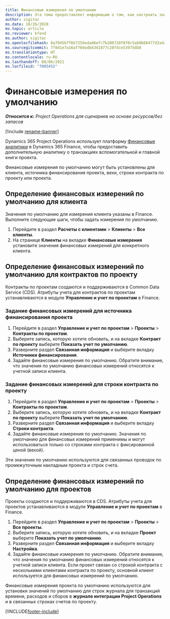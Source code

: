 ```yaml
---
title: Финансовые измерения по умолчанию
description: Эта тема предоставляет информацию о том, как настроить значения по умолчанию для финансовых измерений.
author: sigitac
ms.date: 10/26/2020
ms.topic: article
ms.reviewer: kfend
ms.author: sigitac
ms.openlocfilehash: 8a7845b7f6b7256edad6efc7b20872078f8c5ab0b60477d2a42b5b9d61104bff
ms.sourcegitcommit: 7f8d1e7a16af769adb43d1877c28fdce53975db8
ms.translationtype: HT
ms.contentlocale: ru-RU
ms.lasthandoff: 08/06/2021
ms.locfileid: "7005452"
---
```

# <a name="financial-dimension-defaults"></a>Финансовые измерения по умолчанию

_**Относится к:** Project Operations для сценариев на основе ресурсов/без запасов_

[!include [rename-banner](~/includes/cc-data-platform-banner.md)]

Dynamics 365 Project Operations использует платформу [Финансовые аналитики](/dynamics365/finance/general-ledger/financial-dimensions) в Dynamics 365 Finance, чтобы предоставить дополнительную аналитику о транзакциях вспомогательной и главной книги проекта.

Финансовые измерения по умолчанию могут быть установлены для клиента, источника финансирования проекта, вехи, строки контракта по проекту или проекта.

## <a name="define-default-financial-dimensions-for-a-customer"></a>Определение финансовых измерений по умолчанию для клиента

Значения по умолчанию для измерения клиента указаны в Finance. Выполните следующие шаги, чтобы задать измерения по умолчанию.

1. Перейдите в раздел **Расчеты с клиентами** > **Клиенты** > **Все клиенты**.
2. На странице **Клиенты** на вкладке **Финансовые измерения** установите значения финансовых измерений для конкретного клиента.

## <a name="define-default-financial-dimensions-for-project-contracts"></a>Определение финансовых измерений по умолчанию для контрактов по проекту

Контракты по проектам создаются и поддерживаются в Common Data Service (CDS). Атрибуты учета для контрактов по проектам устанавливаются в модуле **Управление и учет по проектам** в Finance.

### <a name="set-financial-dimensions-for-a-project-funding-source"></a>Задание финансовых измерений для источника финансирования проекта

1. Перейдите в раздел **Управление и учет по проектам** > **Проекты** > **Контракты по проектам**.
2. Выберите запись, которую хотите обновить, и на вкладке **Контракт по проекту** выберите **Показать учет по умолчанию**.
3. Разверните раздел **Связанная информация** и выберите вкладку **Источники финансирования**.
4. Задайте финансовые измерения по умолчанию. Обратите внимание, что значения по умолчанию финансовых измерений относятся к учетной записи клиента.

### <a name="set-financial-dimensions-for-a-project-contract-line"></a>Задание финансовых измерений для строки контракта по проекту

1. Перейдите в раздел **Управление и учет по проектам** > **Проекты** > **Контракты по проектам**.
2. Выберите запись, которую хотите обновить, и на вкладке **Контракт по проекту** выберите **Показать учет по умолчанию**.
3. Разверните раздел **Связанная информация** и выберите вкладку **Строки контракта**.
4. Задайте финансовые измерения по умолчанию. Значения по умолчанию для финансовых измерений применимы и могут использоваться только со строками контракта с фиксированной ценой (вехой).

Эти значения по умолчанию используются для связанных проводок по промежуточным накладным проекта и строк счета.

## <a name="define-default-financial-dimensions-for-projects"></a>Определение финансовых измерений по умолчанию для проектов

Проекты создаются и поддерживаются в CDS. Атрибуты учета для проектов устанавливаются в модуле **Управление и учет по проектам** в Finance.

1. Перейдите в раздел **Управление и учет по проектам** > **Проекты** > **Все проекты**.
2. Выберите запись, которую хотите обновить, и на вкладке **Проект** выберите **Показать учет по умолчанию**.
3. Разверните раздел **Связанная информация** и выберите вкладку **Настройка**.
4. Задайте финансовые измерения по умолчанию. Обратите внимание, что значения по умолчанию финансовых измерений относятся к учетной записи клиента. Если проект связан со строкой контракта с несколькими клиентами контракта по проекту, основной клиент используется для финансовых измерений по умолчанию.

Финансовые измерения проекта по умолчанию используются для установки значений по умолчанию для строк журнала для транзакций времени, расходов и сборов в **журнале интеграции Project Operations** и в связанных строках счетов по проекту.


[!INCLUDE[footer-include](../includes/footer-banner.md)]